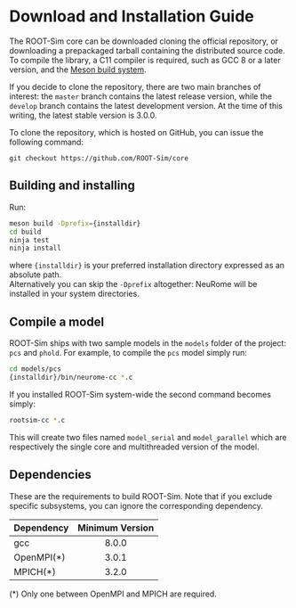 # Download and Installation Guide

The ROOT-Sim core can be downloaded cloning the official repository, or downloading a prepackaged tarball containing the distributed source code. To compile the library, a C11 compiler is required, such as GCC 8 or a later version, and the [Meson build system](https://mesonbuild.com/).

If you decide to clone the repository, there are two main branches of interest: the `master` branch contains the latest release version, while the `develop` branch contains the latest development version. At the time of this writing, the latest stable version is 3.0.0.

To clone the repository, which is hosted on GitHub, you can issue the following command:

```
git checkout https://github.com/ROOT-Sim/core
```
## Building and installing

Run:

```bash
meson build -Dprefix={installdir}
cd build
ninja test
ninja install
```

where `{installdir}` is your preferred installation directory expressed as an absolute path.\
Alternatively you can skip the `-Dprefix` altogether: NeuRome will be installed in your system directories.

## Compile a model

ROOT-Sim ships with two sample models in the `models` folder of the project: `pcs` and `phold`. For example, to compile the `pcs` model simply run:

```bash
cd models/pcs
{installdir}/bin/neurome-cc *.c
```

If you installed ROOT-Sim system-wide the second command becomes simply:

```bash
rootsim-cc *.c
```

This will create two files named `model_serial` and `model_parallel` which are respectively the single core and multithreaded version of the model.

## Dependencies

These are the requirements to build ROOT-Sim. Note that if you exclude specific subsystems, you can ignore the corresponding dependency.

| Dependency | Minimum Version |
|:-----------|:---------------:|
| gcc        | 8.0.0           |
| OpenMPI(*) | 3.0.1           |
| MPICH(*)   | 3.2.0           |

(*) Only one between OpenMPI and MPICH are required.
